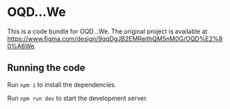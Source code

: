 
  # OQD…We

  This is a code bundle for OQD…We. The original project is available at https://www.figma.com/design/9qqDgJB2EMReithQM5nM0G/OQD%E2%80%A6We.

  ## Running the code

  Run `npm i` to install the dependencies.

  Run `npm run dev` to start the development server.
  